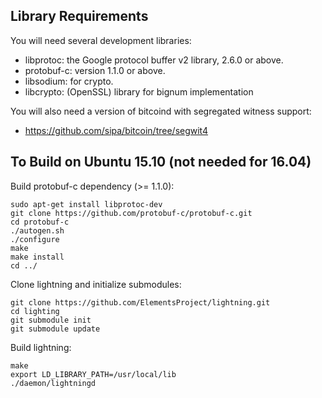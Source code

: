 Library Requirements
--------------------

You will need several development libraries:
* libprotoc: the Google protocol buffer v2 library, 2.6.0 or above.
* protobuf-c: version 1.1.0 or above.
* libsodium: for crypto.
* libcrypto: (OpenSSL) library for bignum implementation

You will also need a version of bitcoind with segregated witness support:
* https://github.com/sipa/bitcoin/tree/segwit4

To Build on Ubuntu 15.10 (not needed for 16.04)
------------------------
Build protobuf-c dependency (>= 1.1.0):
```
sudo apt-get install libprotoc-dev
git clone https://github.com/protobuf-c/protobuf-c.git
cd protobuf-c
./autogen.sh
./configure
make
make install
cd ../
```

Clone lightning and initialize submodules:
```
git clone https://github.com/ElementsProject/lightning.git
cd lighting
git submodule init
git submodule update
```

Build lightning:
```
make
export LD_LIBRARY_PATH=/usr/local/lib
./daemon/lightningd
```
